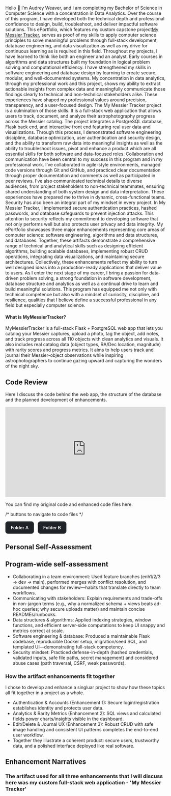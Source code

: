   Hello 👋 I’m Audrey Weaver, and I am completing my Bachelor of Science in Computer Science with a concentration in Data Analytics. Over the course of this program, I have developed both the technical depth and professional confidence to design, build, troubleshoot, and deliver impactful software solutions. This ePortfolio, which features my custom capstone project<a href="https://www.mymessiertracker.com/" target="_blank" rel="noopener noreferrer">My Messier Tracker</a>, serves as proof of my skills to apply computer science principles to solve meaningful problems through full-stack development, database engineering, and data visualization as well as my drive for continuous learning as is required in this field.
  Throughout my projects, I have learned to think like both an engineer and an analyst. Early courses in algorithms and data structures built my foundation in logical problem solving and computational efficiency. I have strengthened my skills in software engineering and database design by learning to create secure, modular, and well-documented systems. My concentration in data analytics, through my professional work and this project, shows my ability to extract actionable insights from complex data and meaningfully communicate those findings clearly to technical and non-technical stakeholders alike. These experiences have shaped my professional values around precision, transparency, and a user-focused design.
  The My Messier Tracker project is a culmination of those skills. It is a full-stack web application that allows users to track, document, and analyze their astrophotography progress across the Messier catalog. The project integrates a PostgreSQL database, Flask back end, and interactive front end featuring real user data and visualizations. Through this process, I demonstrated software engineering discipline, database optimization, user authentication and security design, and the ability to transform raw data into meaningful insights as well as the ability to troubleshoot issues, pivot and enhance a product which are all essential skills for both software and data-focused roles.
  Collaboration and communication have been central to my success in this program and in my professional work. I’ve collaborated in agile-style environments, managed code versions through Git and GitHub, and practiced clear documentation through proper documentation and comments as well as participated in peer reviews. I’ve also communicated technical details to diverse audiences, from project stakeholders to non-technical teammates, ensuring shared understanding of both system design and data interpretation. These experiences have prepared me to thrive in dynamic, cross-functional teams.
  Security has also been an integral part of my mindset in every project. In My Messier Tracker, I implemented secure authentication practices, hashed passwords, and database safeguards to prevent injection attacks. This attention to security reflects my commitment to developing software that not only performs well but also protects user privacy and data integrity.
  My ePortfolio showcases three major enhancements representing core areas of computer science: software engineering, algorithms and data structures, and databases. Together, these artifacts demonstrate a comprehensive range of technical and analytical skills such as designing efficient algorithms, building scalable databases, implementing robust CRUD operations, integrating data visualizations, and maintaining secure architectures. Collectively, these enhancements reflect my ability to turn well designed ideas into a production-ready applications that deliver value to users.
  As I enter the next stage of my career, I bring a passion for data-driven problem solving, a strong foundation in software development, database structure and analytics as well as a continual drive to learn and build meaningful solutions. This program has equipped me not only with technical competence but also with a mindset of curiosity, discipline, and resilience, qualities that I believe define a successful professional in any field but especially computer science.


#### What is MyMessierTracker?
MyMessierTracker is a full-stack Flask + PostgreSQL web app that lets you catalog your Messier captures, upload a photo, tag the object, add notes, and track progress across all 110 objects with clean analytics and visuals. It also includes real catalog data (object types, RA/Dec location, magnitude) with rarity scores and progress metrics. It aims to help users track and journal their Messier-object observations while inspiring astrophotographers to continue gazing upward and capturing the wonders of the night sky.


## Code Review
Here I discuss the code behind the web app, the structure of the database and the planned development of enhancements.

<div style="position:relative; padding-bottom:56.25%; height:0; overflow:hidden; max-width:100%;">
  <iframe
    src="https://www.youtube-nocookie.com/embed/fyCA9lOTE8Y"
    title="YouTube video player"
    style="position:absolute; top:0; left:0; width:100%; height:100%; border:0;"
    allow="accelerometer; autoplay; clipboard-write; encrypted-media; gyroscope; picture-in-picture; web-share"
    referrerpolicy="strict-origin-when-cross-origin"
    allowfullscreen>
  </iframe>
</div>

You can find my original code and enhanced code files here.

/* buttons to navigate to code files */
<div style="display:flex;gap:12px;flex-wrap:wrap">
  <a href="https://[github.com/<you>/<repo>/tree/main/path/to/folderA](https://github.com/StellarNavi/StellarNavi.github.io/blob/main/Original%20Code%20Files)"
     target="_blank" rel="noopener"
     style="padding:10px 16px;border-radius:8px;border:1px solid #444;text-decoration:none;font-weight:600;background:#1f2328;color:#fff">
    Folder A
  </a>
  <a href="https://[github.com/<you>/<repo>/tree/main/path/to/folderB](https://github.com/StellarNavi/StellarNavi.github.io/blob/main/Updated%20Files)"
     target="_blank" rel="noopener"
     style="padding:10px 16px;border-radius:8px;border:1px solid #444;text-decoration:none;font-weight:600;background:#1f2328;color:#fff">
    Folder B
  </a>
</div>


## Personal Self-Assessment


## Program-wide self-assessment
* Collaborating in a team environment: Used feature branches (enh1/2/3 → dev → main), performed merges with conflict resolution, and documented changes for review—habits that translate directly to team workflows.
* Communicating with stakeholders: Explain requirements and trade-offs in non-jargon terms (e.g., why a normalized schema + views beats ad-hoc queries; why secure uploads matter) and maintain concise READMEs/runbooks.
* Data structures & algorithms: Applied indexing strategies, window functions, and efficient server-side computations to keep UI snappy and metrics correct at scale.
* Software engineering & database: Produced a maintainable Flask codebase, reproducible Docker setup, migration/seed SQL, and templated UI—demonstrating full-stack competency.
* Security mindset: Practiced defense-in-depth (hashed credentials, validated inputs, safe file paths, secret management) and considered abuse cases (path traversal, CSRF, weak passwords).

### How the artifact enhancements fit together
  I chose to develop and enhance a singluar project to show how these topics all fit together in a project as a whole.
  
  * Authentication & Accounts (Enhancement 1): Secure login/registration establishes identity and protects user data.
  * Analytics & Rarity Metrics (Enhancement 2): SQL views and calculated fields power charts/insights visible in the dashboard.
  * Edit/Delete & Journal UX (Enhancement 3): Robust CRUD with safe image handling and consistent UI patterns completes the end-to-end user workflow.
  * Together they illustrate a coherent product: secure users, trustworthy data, and a polished interface deployed like real software.

## Enhancement Narratives

### The artifact used for all three enhancements that I will discuss here was my custom full-stack web application - 'My Messier Tracker'
